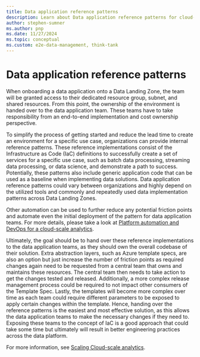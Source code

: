 ```yaml
---
title: Data application reference patterns
description: Learn about Data application reference patterns for cloud-scale analytics
author: stephen-sumner
ms.author: pnp
ms.date: 11/27/2024
ms.topic: conceptual
ms.custom: e2e-data-management, think-tank
---
```


# Data application reference patterns

When onboarding a data application onto a Data Landing Zone, the team will be granted access to their dedicated resource group, subnet, and shared resources. From this point, the ownership of the environment is handed over to the data application team. These teams have to take responsibility from an end-to-end implementation and cost ownership perspective.

To simplify the process of getting started and reduce the lead time to create an environment for a specific use case, organizations can provide internal reference patterns. These reference implementations consist of the Infrastructure as Code (IaC) definitions to successfully create a set of services for a specific use case, such as batch data processing, streaming data processing, or data science, and demonstrate a path to success. Potentially, these patterns also include generic application code that can be used as a baseline when implementing data solutions. Data application reference patterns could vary between organizations and highly depend on the utilized tools and commonly and repeatedly used data implementation patterns across Data Landing Zones.

Other automation can be used to further reduce any potential friction points and automate even the initial deployment of the pattern for data application teams. For more details, please take a look at [Platform automation and DevOps for a cloud-scale analytics](../manage-platform-automation-devops.md).

Ultimately, the goal should be to hand over these reference implementations to the data application teams, as they should own the overall codebase of their solution. Extra abstraction layers, such as Azure template specs, are also an option but just increase the number of friction points as required changes again need to be requested from a central team that owns and maintains these resources. The central team then needs to take action to get the changes tested and released. Additionally, a more complex release management process could be required to not impact other consumers of the Template Spec. Lastly, the templates will become more complex over time as each team could require different parameters to be exposed to apply certain changes within the template. Hence, handing over the reference patterns is the easiest and most effective solution, as this allows the data application teams to make the necessary changes if they need to. Exposing these teams to the concept of IaC is a good approach that could take some time but ultimately will result in better engineering practices across the data platform.

For more information, see [Scaling Cloud-scale analytics](scale-architectures.md).